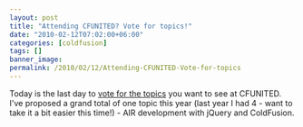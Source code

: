 ```yaml
---
layout: post
title: "Attending CFUNITED? Vote for topics!"
date: "2010-02-12T07:02:00+06:00"
categories: [coldfusion]
tags: []
banner_image: 
permalink: /2010/02/12/Attending-CFUNITED-Vote-for-topics
---
```


Today is the last day to <a href="http://callforspeakers.cfconf.org/?event=vote&eventId=188">vote for the topics</a> you want to see at CFUNITED. I've proposed a grand total of one topic this year (last year I had 4 - want to take it a bit easier this time!) - AIR development with jQuery and ColdFusion.